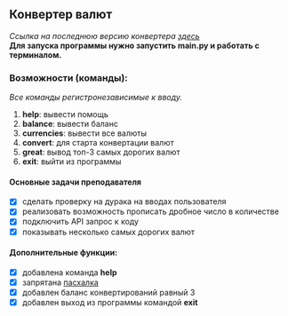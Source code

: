 ## Конвертер валют
_Ссылка на последнюю версию конвертера [здесь](https://github.com/Trisodium-ru/hexlet_currency_converter_20240916/releases/tag/homework)_  
**Для запуска программы нужно запустить main.py и работать с терминалом.**


### Возможности (команды):
_Все команды регистронезависимые к вводу._
1. **help**: вывести помощь
2. **balance**: вывести баланс
3. **currencies**: вывести все валюты
4. **convert**: для старта конвертации валют
5. **great**: вывод топ-3 самых дорогих валют
6. **exit**: выйти из программы

#### Основные задачи преподавателя
- [x] сделать проверку на дурака на вводах пользователя
- [x] реализовать возможность прописать дробное число в количестве
- [x] подключить API запрос к коду
- [x] показывать несколько самых дорогих валют

#### Дополнительные функции:
- [x] добавлена команда **help**
- [x] запрятана [пасхалка](https://ru.wikipedia.org/wiki/%D0%9F%D0%B0%D1%81%D1%85%D0%B0%D0%BB%D1%8C%D0%BD%D0%BE%D0%B5_%D1%8F%D0%B9%D1%86%D0%BE_(%D0%B2%D0%B8%D1%80%D1%82%D1%83%D0%B0%D0%BB%D1%8C%D0%BD%D0%BE%D0%B5))
- [x] добавлен баланс конвертирований равный 3
- [x] добавлен выход из программы командой **exit**
